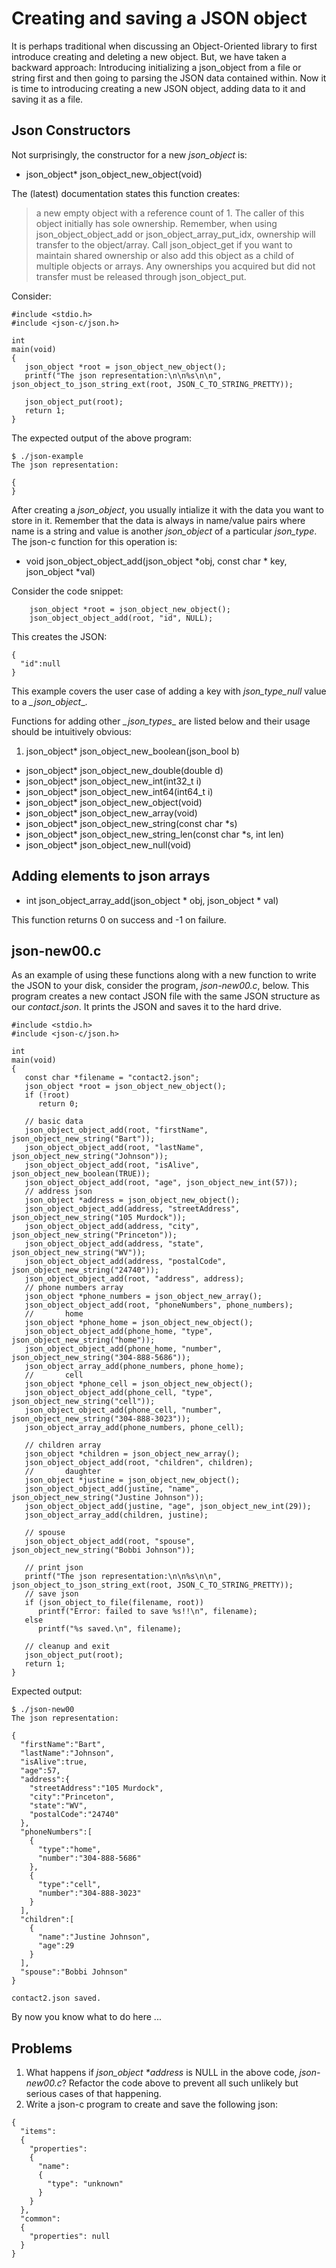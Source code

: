 # Creating and saving a JSON object

It is perhaps traditional when discussing an Object-Oriented library to first introduce creating and deleting a new object. But, we have taken a backward approach: Introducing initializing a json\_object from a file or string first and then going to parsing the JSON data contained within. Now it is time to introducing creating a new JSON object, adding data to it and saving it as a file.

## Json Constructors

Not surprisingly, the constructor for a new _*json_object*_ is:

- json_object\* json_object_new_object(void)

The (latest) documentation states this function creates:

>a new empty object with a reference count of 1.  The caller of this object initially has sole ownership.  Remember, when using json_object_object_add or json_object_array_put_idx, ownership will transfer to the object/array.  Call json_object_get if you want to maintain shared ownership or also add this object as a child of multiple objects or arrays.  Any ownerships you acquired but did not transfer must be released through json_object_put.


Consider:

```
#include <stdio.h>
#include <json-c/json.h>

int
main(void)
{
   json_object *root = json_object_new_object();
   printf("The json representation:\n\n%s\n\n", json_object_to_json_string_ext(root, JSON_C_TO_STRING_PRETTY));

   json_object_put(root);
   return 1;
}
```

The expected output of the above program:

```
$ ./json-example
The json representation:

{
}

```

After creating a _*json\_object*_, you usually intialize it with the data you want to store in it. Remember that the data  is always in name/value pairs where name is a string and value is another _*json_object*_ of a particular _*json_type*_. The json-c function for this operation is:

- void json_object_object_add(json_object *obj, const char * key, json_object *val)


Consider the code snippet:

```
    json_object *root = json_object_new_object();
    json_object_object_add(root, "id", NULL);
```

This creates the JSON:

```
{
  "id":null
}
```

This example covers the user case of adding a key with _*json\_type\_null*_ value to a *_json\_object*_.

Functions for adding other *_json\_types*_ are listed below and their usage should be intuitively obvious:

1. json_object\* json_object_new_boolean(json_bool b)
- json_object\* json_object_new_double(double d)
- json_object\* json_object_new_int(int32_t i)
- json_object\* json_object_new_int64(int64_t i)
- json_object\* json_object_new_object(void)
- json_object\* json_object_new_array(void)
- json_object\* json_object_new_string(const char \*s)
- json_object\* json_object_new_string_len(const char \*s, int len)
- json_object\* json_object_new_null(void)

## Adding elements to json arrays

- int json_object_array_add(json_object \* obj, json_object \* val)

This function returns 0 on success and -1 on failure.

## json-new00.c

As an example of using these functions along with a new function to write the JSON to your disk, consider the program, _*json-new00.c*_, below. This program creates a new contact JSON file with the same JSON structure as our _*contact.json*_. It prints the JSON and saves it to the hard drive.

```
#include <stdio.h>
#include <json-c/json.h>

int
main(void)
{
   const char *filename = "contact2.json";
   json_object *root = json_object_new_object();
   if (!root)
      return 0;

   // basic data
   json_object_object_add(root, "firstName", json_object_new_string("Bart"));
   json_object_object_add(root, "lastName", json_object_new_string("Johnson"));
   json_object_object_add(root, "isAlive", json_object_new_boolean(TRUE));
   json_object_object_add(root, "age", json_object_new_int(57));
   // address json
   json_object *address = json_object_new_object();
   json_object_object_add(address, "streetAddress", json_object_new_string("105 Murdock"));
   json_object_object_add(address, "city", json_object_new_string("Princeton"));
   json_object_object_add(address, "state", json_object_new_string("WV"));
   json_object_object_add(address, "postalCode", json_object_new_string("24740"));
   json_object_object_add(root, "address", address);
   // phone numbers array
   json_object *phone_numbers = json_object_new_array();
   json_object_object_add(root, "phoneNumbers", phone_numbers);
   //       home
   json_object *phone_home = json_object_new_object();
   json_object_object_add(phone_home, "type", json_object_new_string("home"));
   json_object_object_add(phone_home, "number", json_object_new_string("304-888-5686"));
   json_object_array_add(phone_numbers, phone_home);
   //       cell
   json_object *phone_cell = json_object_new_object();
   json_object_object_add(phone_cell, "type", json_object_new_string("cell"));
   json_object_object_add(phone_cell, "number", json_object_new_string("304-888-3023"));
   json_object_array_add(phone_numbers, phone_cell);

   // children array
   json_object *children = json_object_new_array();
   json_object_object_add(root, "children", children);
   //       daughter
   json_object *justine = json_object_new_object();
   json_object_object_add(justine, "name", json_object_new_string("Justine Johnson"));
   json_object_object_add(justine, "age", json_object_new_int(29));
   json_object_array_add(children, justine);

   // spouse
   json_object_object_add(root, "spouse", json_object_new_string("Bobbi Johnson"));

   // print json
   printf("The json representation:\n\n%s\n\n", json_object_to_json_string_ext(root, JSON_C_TO_STRING_PRETTY));
   // save json
   if (json_object_to_file(filename, root))
      printf("Error: failed to save %s!!\n", filename);
   else
      printf("%s saved.\n", filename);

   // cleanup and exit
   json_object_put(root);
   return 1;
}

```

Expected output:

```
$ ./json-new00
The json representation:

{
  "firstName":"Bart",
  "lastName":"Johnson",
  "isAlive":true,
  "age":57,
  "address":{
    "streetAddress":"105 Murdock",
    "city":"Princeton",
    "state":"WV",
    "postalCode":"24740"
  },
  "phoneNumbers":[
    {
      "type":"home",
      "number":"304-888-5686"
    },
    {
      "type":"cell",
      "number":"304-888-3023"
    }
  ],
  "children":[
    {
      "name":"Justine Johnson",
      "age":29
    }
  ],
  "spouse":"Bobbi Johnson"
}

contact2.json saved.

```

By now you know what to do here ...

## Problems

1. What happens if _*json\_object \*address*_ is NULL in the above code, _*json-new00.c*_? Refactor the code above to prevent all such unlikely but serious cases of that happening.
2. Write a json-c program to create and save the following json:
```
{
  "items":
  {
    "properties":
    {
      "name":
      {
        "type": "unknown"
      }
    }
  },
  "common":
  {
    "properties": null
  }
}

```

